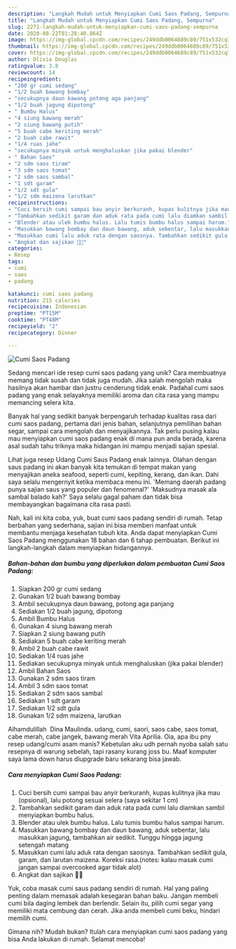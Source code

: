 ```yaml
---
description: "Langkah Mudah untuk Menyiapkan Cumi Saos Padang, Sempurna"
title: "Langkah Mudah untuk Menyiapkan Cumi Saos Padang, Sempurna"
slug: 2271-langkah-mudah-untuk-menyiapkan-cumi-saos-padang-sempurna
date: 2020-08-22T01:28:40.864Z
image: https://img-global.cpcdn.com/recipes/249ddb0064689c89/751x532cq70/cumi-saos-padang-foto-resep-utama.jpg
thumbnail: https://img-global.cpcdn.com/recipes/249ddb0064689c89/751x532cq70/cumi-saos-padang-foto-resep-utama.jpg
cover: https://img-global.cpcdn.com/recipes/249ddb0064689c89/751x532cq70/cumi-saos-padang-foto-resep-utama.jpg
author: Olivia Douglas
ratingvalue: 3.8
reviewcount: 14
recipeingredient:
- "200 gr cumi sedang"
- "1/2 buah bawang bombay"
- "secukupnya daun bawang potong aga panjang"
- "1/2 buah jagung dipotong"
- " Bumbu Halus"
- "4 siung bawang merah"
- "2 siung bawang putih"
- "5 buah cabe keriting merah"
- "2 buah cabe rawit"
- "1/4 ruas jahe"
- "secukupnya minyak untuk menghaluskan jika pakai blender"
- " Bahan Saos"
- "2 sdm saos tiram"
- "3 sdm saos tomat"
- "2 sdm saos sambal"
- "1 sdt garam"
- "1/2 sdt gula"
- "1/2 sdm maizena larutkan"
recipeinstructions:
- "Cuci bersih cumi sampai bau anyir berkuranh, kupas kulitnya jika mau (opsional), lalu potong sesuai selera (saya sekitar 1 cm)"
- "Tambahkan sedikit garam dan aduk rata pada cumi lalu diamkan sambil menyiapkan bumbu halus."
- "Blender atau ulek bumbu halus. Lalu tumis bumbu halus sampai harum."
- "Masukkan bawang bombay dan daun bawang, aduk sebentar, lalu masukkan jagung, tambahkan air sedikit. Tunggu hingga jagung setengah matang"
- "Masukkan cumi lalu aduk rata dengan saosnya. Tambahkan sedikit gula, garam, dan larutan maizena. Koreksi rasa.(notes: kalau masak cumi jangan sampai overcooked agar tidak alot)"
- "Angkat dan sajikan 🐙✨"
categories:
- Resep
tags:
- cumi
- saos
- padang

katakunci: cumi saos padang 
nutrition: 215 calories
recipecuisine: Indonesian
preptime: "PT15M"
cooktime: "PT48M"
recipeyield: "2"
recipecategory: Dinner

---
```



![Cumi Saos Padang](https://img-global.cpcdn.com/recipes/249ddb0064689c89/751x532cq70/cumi-saos-padang-foto-resep-utama.jpg)

Sedang mencari ide resep cumi saos padang yang unik? Cara membuatnya memang tidak susah dan tidak juga mudah. Jika salah mengolah maka hasilnya akan hambar dan justru cenderung tidak enak. Padahal cumi saos padang yang enak selayaknya memiliki aroma dan cita rasa yang mampu memancing selera kita.

Banyak hal yang sedikit banyak berpengaruh terhadap kualitas rasa dari cumi saos padang, pertama dari jenis bahan, selanjutnya pemilihan bahan segar, sampai cara mengolah dan menyajikannya. Tak perlu pusing kalau mau menyiapkan cumi saos padang enak di mana pun anda berada, karena asal sudah tahu triknya maka hidangan ini mampu menjadi sajian spesial.

Lihat juga resep Udang Cumi Saus Padang enak lainnya. Olahan dengan saus padang ini akan banyak kita temukan di tempat makan yang menyajikan aneka seafood, seperti cumi, kepiting, kerang, dan ikan. Dahi saya selalu mengernyit ketika membaca menu ini. &#39;Memang daerah padang punya sajian saus yang populer dan fenomenal?&#39; &#39;Maksudnya masak ala sambal balado kah?&#39; Saya selalu gagal paham dan tidak bisa membayangkan bagaimana cita rasa pasti.


Nah, kali ini kita coba, yuk, buat cumi saos padang sendiri di rumah. Tetap berbahan yang sederhana, sajian ini bisa memberi manfaat untuk membantu menjaga kesehatan tubuh kita. Anda dapat menyiapkan Cumi Saos Padang menggunakan 18 bahan dan 6 tahap pembuatan. Berikut ini langkah-langkah dalam menyiapkan hidangannya.

<!--inarticleads1-->

##### Bahan-bahan dan bumbu yang diperlukan dalam pembuatan Cumi Saos Padang:

1. Siapkan 200 gr cumi sedang
1. Gunakan 1/2 buah bawang bombay
1. Ambil secukupnya daun bawang, potong aga panjang
1. Sediakan 1/2 buah jagung, dipotong
1. Ambil  Bumbu Halus
1. Gunakan 4 siung bawang merah
1. Siapkan 2 siung bawang putih
1. Sediakan 5 buah cabe keriting merah
1. Ambil 2 buah cabe rawit
1. Sediakan 1/4 ruas jahe
1. Sediakan secukupnya minyak untuk menghaluskan (jika pakai blender)
1. Ambil  Bahan Saos
1. Gunakan 2 sdm saos tiram
1. Ambil 3 sdm saos tomat
1. Sediakan 2 sdm saos sambal
1. Sediakan 1 sdt garam
1. Sediakan 1/2 sdt gula
1. Gunakan 1/2 sdm maizena, larutkan


Alhamdulillah ️ Dina Maulinda. udang, cumi, saori, saos cabe, saos tomat, cabe merah, cabe jangek, bawang merah Vita Aprilia. Oia, apa ibu pny resep udang/cumi asam manis? Kebetulan aku udh pernah nyoba salah satu resepnya di warung sebelah, tapi rasany kurang joss bu. Maaf komputer saya lama down harus diupgrade baru sekarang bisa jawab. 

<!--inarticleads2-->

##### Cara menyiapkan Cumi Saos Padang:

1. Cuci bersih cumi sampai bau anyir berkuranh, kupas kulitnya jika mau (opsional), lalu potong sesuai selera (saya sekitar 1 cm)
1. Tambahkan sedikit garam dan aduk rata pada cumi lalu diamkan sambil menyiapkan bumbu halus.
1. Blender atau ulek bumbu halus. Lalu tumis bumbu halus sampai harum.
1. Masukkan bawang bombay dan daun bawang, aduk sebentar, lalu masukkan jagung, tambahkan air sedikit. Tunggu hingga jagung setengah matang
1. Masukkan cumi lalu aduk rata dengan saosnya. Tambahkan sedikit gula, garam, dan larutan maizena. Koreksi rasa.(notes: kalau masak cumi jangan sampai overcooked agar tidak alot)
1. Angkat dan sajikan 🐙✨


Yuk, coba masak cumi saus padang sendiri di rumah. Hal yang paling penting dalam memasak adalah kesegaran bahan baku. Jangan membeli cumi bila daging lembek dan berlendir. Selain itu, pilih cumi segar yang memiliki mata cembung dan cerah. Jika anda membeli cumi beku, hindari memilih cumi. 

Gimana nih? Mudah bukan? Itulah cara menyiapkan cumi saos padang yang bisa Anda lakukan di rumah. Selamat mencoba!
